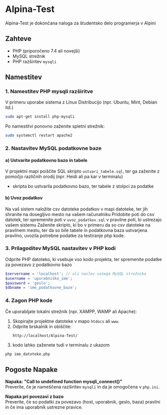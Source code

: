 # Alpina-Test

Alpina-Test je dokončana naloga za študentsko delo programerja v Alpini

## Zahteve

- PHP (priporočeno 7.4 ali novejši)
- MySQL strežnik
- PHP razširitev `mysqli`

## Namestitev

### 1. Namestitev PHP mysqli razširitve

V primeru uporabe sistema z Linux Distribucijo (npr. Ubuntu, Mint, Debian itd.)
```bash
sudo apt-get install php-mysqli
```
Po namestitvi ponovno zaženite spletni strežnik:
```bash
sudo systemctl restart apache2
```

### 2. Nastavitev MySQL podatkovne baze

#### a) Ustvarite podatkovno bazo in tabele

V projektni mapi poiščite SQL skripto `ustvari_tabele.sql`, ter ga zaženite z pomočjo različnih orodij (npr. Heidi ali pa kar v terminalu)
- skripta bo ustvarila podatkovno bazo, ter tabele z stolpci za podatke

#### b) Uvoz podatkov

Na vaš sistem naložite csv datoteke podatkov v mapi datoteke, ter jih shranite na dosegljivo mesto na vašem računalniku
Pridobite poti do csv datotek, ter spremenite poti v `uvoz_podatkov.sql` v pravilne poti, ki ustrezajo vašem sistemu
Zaženite skripto, ki bo v primeru da so csv datoteke na pravilnem mestu, ter da so bile tabele in podatkovna baza ustvarjena pravilno, uvozila potrebne podatke za testiranje php kode.

### 3. Prilagoditev MySQL nastavitev v PHP kodi

Odprite PHP datoteko, ki vsebuje vso kodo projekta, ter spremenite podatke za povezavo z podatkovno bazo
```php
$servername = 'localhost'; // ali naslov vašega MySQL strežnika
$username = 'uporabniško_ime';
$password = 'geslo';
$dbname = 'ime_podatkovne_baze';
```

### 4. Zagon PHP kode

Če uporabljate lokalni strežnik (npr. XAMPP, WAMP ali Apache):

1. Skopirajte projektne datoteke v mapo `htdocs` ali `www`.
2. Odprite brskalnik in obiščite:  
   ```
   http://localhost/Alpina-Test/
   ```
3. kodo lahko zaženete tudi v terminalu z ukazom
```bash
php ime_datoteke.php
```

## Pogoste Napake

**Napaka: "Call to undefined function mysqli_connect()"**  
Preverite, če je nameščena razširitev `mysqli` in da je omogočena v `php.ini`.

**Napaka pri povezavi z bazo**  
Preverite, če so podatki za povezavo (host, uporabnik, geslo, baza) pravilni in če ima uporabnik ustrezne pravice.

